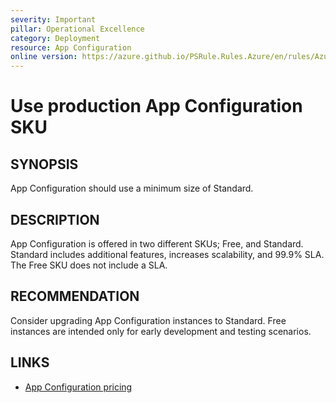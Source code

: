 ```yaml
---
severity: Important
pillar: Operational Excellence
category: Deployment
resource: App Configuration
online version: https://azure.github.io/PSRule.Rules.Azure/en/rules/Azure.AppConfig.SKU/
---
```


# Use production App Configuration SKU

## SYNOPSIS

App Configuration should use a minimum size of Standard.

## DESCRIPTION

App Configuration is offered in two different SKUs; Free, and Standard.
Standard includes additional features, increases scalability, and 99.9% SLA.
The Free SKU does not include a SLA.

## RECOMMENDATION

Consider upgrading App Configuration instances to Standard.
Free instances are intended only for early development and testing scenarios.

## LINKS

- [App Configuration pricing](https://azure.microsoft.compricing/details/app-configuration/)
